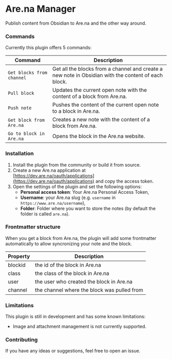 # Are.na Manager

Publish content from Obsidian to Are.na and the other way around.

### Commands

Currently this plugin offers 5 commands:

| Command                   | Description                                                                                         |
| ------------------------- | --------------------------------------------------------------------------------------------------- |
| `Get blocks from channel` | Get all the blocks from a channel and create a new note in Obsidian with the content of each block. |
| `Pull block`              | Updates the current open note with the content of a block from Are.na.                              |
| `Push note`               | Pushes the content of the current open note to a block in Are.na.                                   |
| `Get block from Are.na`   | Creates a new note with the content of a block from Are.na.                                         |
| `Go to block in Are.na`   | Opens the block in the Are.na website.                                                              |

### Installation

1. Install the plugin from the community or build it from source.
2. Create a new Are.na application at [https://dev.are.na/oauth/applications](https://dev.are.na/oauth/applications) and copy the access token.
3. Open the settings of the plugin and set the following options:
    - **Personal access token**: Your Are.na Personal Access Token,
    - **Username**: your Are.na slug (e.g. `username` in `https://www.are.na/username`),
    - **Folder**: Folder where you want to store the notes (by default the folder is called `are.na`).

### Frontmatter structure

When you get a block from Are.na, the plugin will add some frontmatter automatically to allow syncronizing your note and the block.

| Property | Description                                 |
| -------- | ------------------------------------------- |
| blockid  | the id of the block in Are.na               |
| class    | the class of the block in Are.na            |
| user     | the user who created the block in Are.na    |
| channel  | the channel where the block was pulled from |

### Limitations

This plugin is still in development and has some known limitations:

-   Image and attachment management is not currently supported.

### Contributing

If you have any ideas or suggestions, feel free to open an issue.
